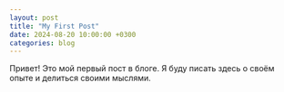 ```yaml
---
layout: post
title: "My First Post"
date: 2024-08-20 10:00:00 +0300
categories: blog
---
```


Привет! Это мой первый пост в блоге. Я буду писать здесь о своём опыте и делиться своими мыслями.